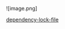 ![image.png]

[dependency-lock-file](https://dev.azure.com/sudheerlikeu/D54/_wiki/wikis/D55.wiki?wikiVersion=GBwikiMaster&pagePath=/terraform/terraform%252DDependency%252Dlock%252Dfile&pageId=125&_a=edit)

